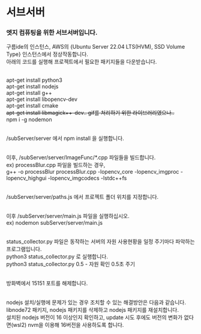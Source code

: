 <h1>서브서버</h1>
<h3>엣지 컴퓨팅을 위한 서브서버입니다.</h3>

구름ide의 인스턴스, AWS의 {Ubuntu Server 22.04 LTS(HVM), SSD Volume Type} 인스턴스에서 정상작동합니다.</br>
아래의 코드를 실행해 프로젝트에서 필요한 패키지들을 다운받습니다.</br></br>

apt-get install python3</br>
apt-get install nodejs</br>
apt-get install g++</br>
apt-get install libopencv-dev</br>
apt-get install cmake</br>
~~apt-get install libmagick++-dev.. gif를 처리하기 위한 라이브러리였으나..~~ </br>
npm i -g nodemon</br></br>

/subServer/server 에서 npm install 을 실행합니다.</br></br>

이후, /subServer/server/ImageFunc/\*.cpp 파일들을 빌드합니다.</br>
ex) processBlur.cpp 파일을 빌드하는 경우,</br>
g++ -o processBlur processBlur.cpp -lopencv_core -lopencv_imgproc -lopencv_highgui -lopencv_imgcodecs -lstdc++fs</br></br>

/subServer/server/paths.js 에서 프로젝트 폴더 위치를 지정합니다.</br></br>

이후 /subServer/server/main.js 파일을 실행하십시오.</br>
ex) nodemon subServer/server/main.js</br></br>

status_collector.py 파일은 동작하는 서버의 자원 사용현황을 일정 주기마다 파악하는 프로그램입니다.</br>
python3 status_collector.py 로 실행합니다.</br>
python3 status_collector.py 0.5 - 자원 확인 0.5초 주기<br></br>

방화벽에서 15151 포트를 해제합니다.</br></br>

nodejs 설치/실행에 문제가 있는 경우 조치할 수 있는 해결방안은 다음과 같습니다.</br>
libnode72 패키지, nodejs 패키지를 삭제하고 nodejs 패키지를 재설치합니다.</br>
설치된 nodejs 버전이 16 이상인지 확인하고, update 시도 후에도 버전의 변화가 없다면(wsl2) nvm을 이용해 16버전을 사용하도록 합니다.
